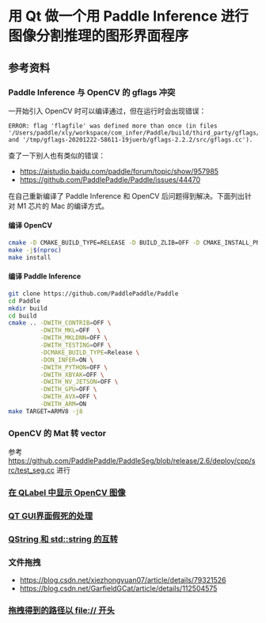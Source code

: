 # 用 Qt 做一个用 Paddle Inference 进行图像分割推理的图形界面程序

## 参考资料

### Paddle Inference 与 OpenCV 的 gflags 冲突

一开始引入 OpenCV 时可以编译通过，但在运行时会出现错误：

```
ERROR: flag 'flagfile' was defined more than once (in files '/Users/paddle/xly/workspace/com_infer/Paddle/build/third_party/gflags/src/extern_gflags/src/gflags.cc' and '/tmp/gflags-20201222-58611-19juerb/gflags-2.2.2/src/gflags.cc').
```

查了一下别人也有类似的错误：
- https://aistudio.baidu.com/paddle/forum/topic/show/957985
- https://github.com/PaddlePaddle/Paddle/issues/44470

在自己重新编译了 Paddle Inference 和 OpenCV 后问题得到解决。下面列出针对 M1 芯片的 Mac 的编译方式。

#### 编译 OpenCV

```bash
cmake -D CMAKE_BUILD_TYPE=RELEASE -D BUILD_ZLIB=OFF -D CMAKE_INSTALL_PREFIX=/usr/local/opencv ..
make -j$(nproc)
make install
```

#### 编译 Paddle Inference

```bash
git clone https://github.com/PaddlePaddle/Paddle
cd Paddle
mkdir build
cd build
cmake .. -DWITH_CONTRIB=OFF \
         -DWITH_MKL=OFF  \
         -DWITH_MKLDNN=OFF \
         -DWITH_TESTING=OFF \
         -DCMAKE_BUILD_TYPE=Release \
         -DON_INFER=ON \
         -DWITH_PYTHON=OFF \
         -DWITH_XBYAK=OFF \
         -DWITH_NV_JETSON=OFF \
         -DWITH_GPU=OFF \
         -DWITH_AVX=OFF \
         -DWITH_ARM=ON
make TARGET=ARMV8 -j8
```

### OpenCV 的 Mat 转 vector

参考 https://github.com/PaddlePaddle/PaddleSeg/blob/release/2.6/deploy/cpp/src/test_seg.cc 进行

### [在 QLabel 中显示 OpenCV 图像](https://amin-ahmadi.com/2015/12/16/how-to-display-a-mat-image-in-qt/)

### [QT GUI界面假死的处理](https://blog.csdn.net/wukai_std/article/details/70214854?spm=1001.2101.3001.6650.4&utm_medium=distribute.pc_relevant.none-task-blog-2%7Edefault%7EESLANDING%7Edefault-4-70214854-blog-117574159.pc_relevant_landingrelevant&depth_1-utm_source=distribute.pc_relevant.none-task-blog-2%7Edefault%7EESLANDING%7Edefault-4-70214854-blog-117574159.pc_relevant_landingrelevant&utm_relevant_index=5)

### [QString 和 std::string 的互转](https://blog.csdn.net/weixin_43953829/article/details/123322171)

### 文件拖拽

- https://blog.csdn.net/xiezhongyuan07/article/details/79321526
- https://blog.csdn.net/GarfieldGCat/article/details/112504575

### [拖拽得到的路径以 file:// 开头](https://stackoverflow.com/questions/20971400/qfile-doesnt-recognize-file-url-path-format)
